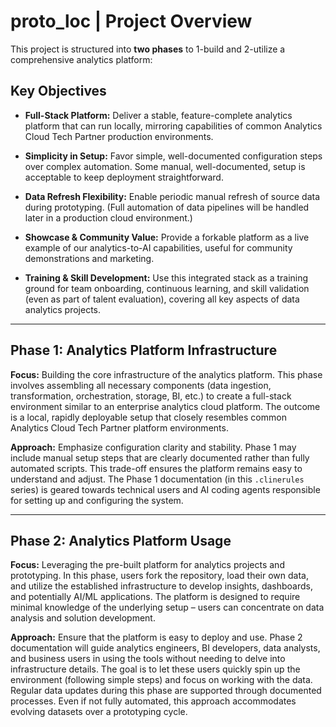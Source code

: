 # proto_loc | Project Overview

This project is structured into **two phases** to 1-build and 2-utilize a comprehensive analytics platform:

## Key Objectives

- **Full-Stack Platform:** Deliver a stable, feature-complete analytics platform that can run locally, mirroring capabilities of common Analytics Cloud Tech Partner production environments.

- **Simplicity in Setup:** Favor simple, well-documented configuration steps over complex automation. Some manual, well-documented, setup is acceptable to keep deployment straightforward.

- **Data Refresh Flexibility:** Enable periodic manual refresh of source data during prototyping. (Full automation of data pipelines will be handled later in a production cloud environment.)

- **Showcase & Community Value:** Provide a forkable platform as a live example of our analytics-to-AI capabilities, useful for community demonstrations and marketing.

- **Training & Skill Development:** Use this integrated stack as a training ground for team onboarding, continuous learning, and skill validation (even as part of talent evaluation), covering all key aspects of data analytics projects.

----
## Phase 1: Analytics Platform Infrastructure

**Focus:** Building the core infrastructure of the analytics platform. This phase involves assembling all necessary components (data ingestion, transformation, orchestration, storage, BI, etc.) to create a full-stack environment similar to an enterprise analytics cloud platform. The outcome is a local, rapidly deployable setup that closely resembles common Analytics Cloud Tech Partner platform environments.

**Approach:** Emphasize configuration clarity and stability. Phase 1 may include manual setup steps that are clearly documented rather than fully automated scripts. This trade-off ensures the platform remains easy to understand and adjust. The Phase 1 documentation (in this `.clinerules` series) is geared towards technical users and AI coding agents responsible for setting up and configuring the system.

----
## Phase 2: Analytics Platform Usage

**Focus:** Leveraging the pre-built platform for analytics projects and prototyping. In this phase, users fork the repository, load their own data, and utilize the established infrastructure to develop insights, dashboards, and potentially AI/ML applications. The platform is designed to require minimal knowledge of the underlying setup – users can concentrate on data analysis and solution development.

**Approach:** Ensure that the platform is easy to deploy and use. Phase 2 documentation will guide analytics engineers, BI developers, data analysts, and business users in using the tools without needing to delve into infrastructure details. The goal is to let these users quickly spin up the environment (following simple steps) and focus on working with the data. Regular data updates during this phase are supported through documented processes. Even if not fully automated, this approach accommodates evolving datasets over a prototyping cycle.
